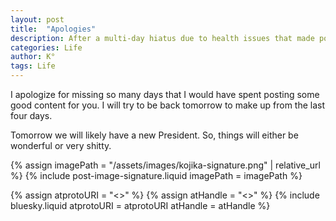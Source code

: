 ```yaml
---
layout: post
title:  "Apologies"
description: After a multi-day hiatus due to health issues that made posting feel overwhelming, I'm finally feeling well enough to get back to writing. Sometimes we need to listen to our bodies and take breaks, but now I'm ready to resume sharing content with you all.
categories: Life
author: K°
tags: Life
---
```


I apologize for missing so many days that I would have spent posting some good content for you. I will try to be back tomorrow to make up from the last four days.

Tomorrow we will likely have a new President. So, things will either be wonderful or very shitty.
<!-- signature -->
{% assign imagePath = "/assets/images/kojika-signature.png" | relative_url %}
{% include post-image-signature.liquid imagePath = imagePath %}

<!-- comments -->
{% assign atprotoURI = "<<atprotoURI>>" %}
{% assign atHandle = "<<atHandle>>" %}
{% include bluesky.liquid atprotoURI = atprotoURI atHandle = atHandle %}
